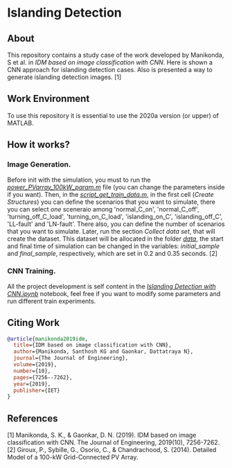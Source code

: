 # Islanding Detection

## About

This repository contains a study case of the work developed by Manikonda, S et al. in *IDM based on image classification with CNN*. Here is shown a CNN approach for islanding detection cases. Also is presented a way to generate islanding detection images. [1]

## Work Environment

To use this repository it is essential to use the 2020a version (or upper) of MATLAB.

## How it works?

### Image Generation.

Before init with the simulation, you must to run the [*power_PVarray_100kW_param.m*](power_PVarray_100kW_param.m) file (you can change the parameters inside if you want). Then, in the [*script_get_train_data.m*](script_get_train_data.m), in the first cell (*Create Structures*) you can define the scenarios that you want to simulate, there you can select *one* sceneraio among 'normal_C_on', 'normal_C_off', 'turning_off_C_load', 'turning_on_C_load', 'islanding_on_C', 'islanding_off_C', 'LL-fault' and 'LN-fault'. There also, you can define the number of scenarios that you want to simulate. Later, run the section *Collect data set*, that will create the dataset. This dataset will be allocated in the folder [*data*](data), the start and final time of simulation can be changed in the variables: *initial_sample* and *final_sample*, respectively, which are set in 0.2 and 0.35 seconds. [2]

### CNN Training.

All the project development is self content in the [*Islanding Detection with CNN.ipynb*](data/Islanding_Detection_with_CNN.ipynb) notebook, feel free if you want to modify some parameters and run different train experiments.

## Citing Work

```BibTeX
@article{manikonda2019idm,
  title={IDM based on image classification with CNN},
  author={Manikonda, Santhosh KG and Gaonkar, Dattatraya N},
  journal={The Journal of Engineering},
  volume={2019},
  number={10},
  pages={7256--7262},
  year={2019},
  publisher={IET}
}
```

## References

[1] Manikonda, S. K., & Gaonkar, D. N. (2019). IDM based on image classification with CNN. The Journal of Engineering, 2019(10), 7256-7262. \
[2] Giroux, P., Sybille, G., Osorio, C., & Chandrachood, S. (2014). Detailed Model of a 100-kW Grid-Connected PV Array.
